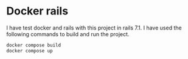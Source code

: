 # Docker rails
I have test docker and rails with this project in rails 7.1. I have used the following commands to build and run the project.

```bash
docker compose build
docker compose up
```
